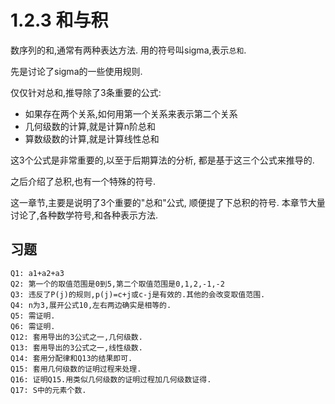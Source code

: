 # 1.2.3 和与积

数序列的和,通常有两种表达方法.
用的符号叫sigma,表示`总和`.

先是讨论了sigma的一些使用规则.

仅仅针对总和,推导除了3条重要的公式:

- 如果存在两个关系,如何用第一个关系来表示第二个关系
- 几何级数的计算,就是计算n阶总和
- 算数级数的计算,就是计算线性总和

这3个公式是非常重要的,以至于后期算法的分析,
都是基于这三个公式来推导的.

之后介绍了总积,也有一个特殊的符号.

这一章节,主要是说明了3个重要的"总和"公式,
顺便提了下总积的符号.
本章节大量讨论了,各种数学符号,和各种表示方法.

## 习题

    Q1: a1+a2+a3
    Q2: 第一个的取值范围是0到5,第二个取值范围是0,1,2,-1,-2
    Q3: 违反了P(j)的规则,p(j)=c+j或c-j是有效的.其他的会改变取值范围.
    Q4: n为3,展开公式10,左右两边确实是相等的.
    Q5: 需证明.
    Q6: 需证明.
    Q12: 套用导出的3公式之一,几何级数.
    Q13: 套用导出的3公式之一,线性级数.
    Q14: 套用分配律和Q13的结果即可.
    Q15: 套用几何级数的证明过程来处理.
    Q16: 证明Q15.用类似几何级数的证明过程加几何级数证得.
    Q17: S中的元素个数.
